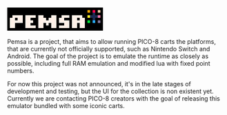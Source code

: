 ![logo](logo.png)

Pemsa is a project, that aims to allow running PICO-8 carts the platforms, that are currently not officially supported, such as Nintendo Switch and Android.
The goal of the project is to emulate the runtime as closely as possible, including full RAM emulation and modified lua with fixed point numbers.

For now this project was not announced, it's in the late stages of development and testing, but the UI for the collection is non existent yet.
Currently we are contacting PICO-8 creators with the goal of releasing this emulator bundled with some iconic carts.
